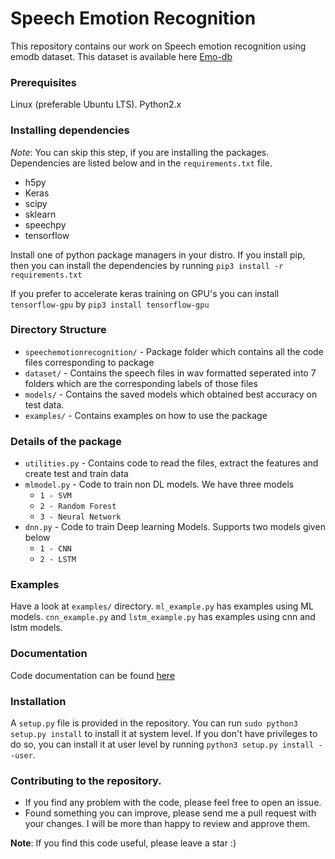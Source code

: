# Speech Emotion Recognition

This repository contains our work on Speech emotion recognition using emodb dataset. This dataset is available here [Emo-db](http://www.emodb.bilderbar.info/download/)

### Prerequisites
Linux (preferable Ubuntu LTS). Python2.x 

### Installing dependencies
*Note*: You can skip this step, if you are installing the packages. 
Dependencies are listed below and in the `requirements.txt` file.

* h5py
* Keras
* scipy
* sklearn
* speechpy
* tensorflow

Install one of python package managers in your distro. If you install pip, then you can install the dependencies by running 
`pip3 install -r requirements.txt` 

If you prefer to accelerate keras training on GPU's you can install `tensorflow-gpu` by 
`pip3 install tensorflow-gpu`

### Directory Structure
- `speechemotionrecognition/` - Package folder which contains all the code files corresponding to package
- `dataset/` - Contains the speech files in wav formatted seperated into 7 folders which are the corresponding labels of those files
- `models/` - Contains the saved models which obtained best accuracy on test data.
- `examples/` - Contains examples on how to use the package

### Details of the package
- `utilities.py` - Contains code to read the files, extract the features and create test and train data
- `mlmodel.py` - Code to train non DL models. We have three models
	- `1 - SVM`
	- `2 - Random Forest`
	- `3 - Neural Network`
- `dnn.py` - Code to train Deep learning Models. Supports two models given below
    - `1 - CNN`
    - `2 - LSTM`

### Examples
Have a look at `examples/` directory. `ml_example.py` has examples using ML models.
`cnn_example.py`  and `lstm_example.py` has examples using cnn and lstm models. 

### Documentation
Code documentation can be found [here](https://harry-7.github.io/speech-emotion-recognition/html/main.html)

### Installation

A `setup.py` file is provided in the repository. You can run `sudo python3 setup.py install` to install it at system level.
If you don't have privileges to do so, you can install it at user level by running `python3 setup.py install --user`.  

### Contributing to the repository.
* If you find any problem with the code, please feel free to open an issue.
* Found something you can improve, please send me a pull request with your changes.
I will be more than happy to review and approve them.

**Note**: If you find this code useful, please leave a star :)
